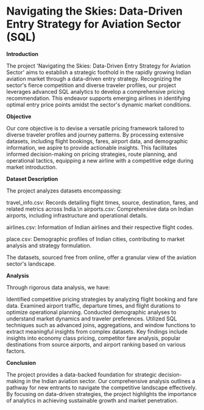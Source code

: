 # Navigating the Skies: Data-Driven Entry Strategy for Aviation Sector (SQL)
**Introduction**

The project 'Navigating the Skies: Data-Driven Entry Strategy for Aviation Sector' aims to establish a strategic foothold in the rapidly growing Indian aviation market through a data-driven entry strategy. Recognizing the sector's fierce competition and diverse traveler profiles, our project leverages advanced SQL analytics to develop a comprehensive pricing recommendation. This endeavor supports emerging airlines in identifying optimal entry price points amidst the sector's dynamic market conditions.

**Objective**

Our core objective is to devise a versatile pricing framework tailored to diverse traveler profiles and journey patterns. By processing extensive datasets, including flight bookings, fares, airport data, and demographic information, we aspire to provide actionable insights. This facilitates informed decision-making on pricing strategies, route planning, and operational tactics, equipping a new airline with a competitive edge during market introduction.

**Dataset Description**

The project analyzes datasets encompassing:

travel_info.csv: Records detailing flight times, source, destination, fares, and related metrics across India.\n
airports.csv: Comprehensive data on Indian airports, including infrastructure and operational details.

airlines.csv: Information of Indian airlines and their respective flight codes.

place.csv: Demographic profiles of Indian cities, contributing to market analysis and strategy formulation.

The datasets, sourced free from online, offer a granular view of the aviation sector's landscape.

**Analysis**

Through rigorous data analysis, we have:

Identified competitive pricing strategies by analyzing flight booking and fare data.
Examined airport traffic, departure times, and flight durations to optimize operational planning.
Conducted demographic analyses to understand market dynamics and traveler preferences.
Utilized SQL techniques such as advanced joins, aggregations, and window functions to extract meaningful insights from complex datasets.
Key findings include insights into economy class pricing, competitor fare analysis, popular destinations from source airports, and airport ranking based on various factors.

**Conclusion**

The project provides a data-backed foundation for strategic decision-making in the Indian aviation sector. Our comprehensive analysis outlines a pathway for new entrants to navigate the competitive landscape effectively. By focusing on data-driven strategies, the project highlights the importance of analytics in achieving sustainable growth and market penetration.
